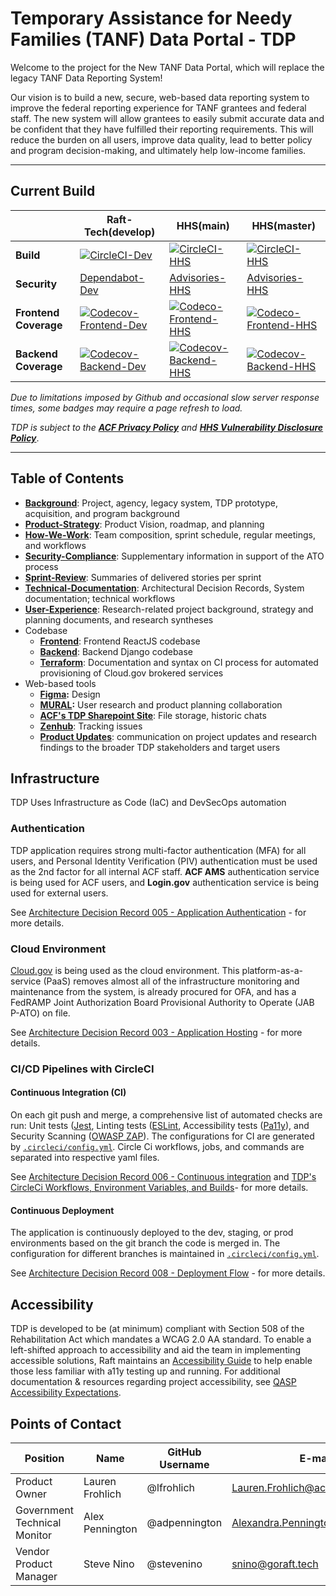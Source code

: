 # Temporary Assistance for Needy Families (TANF) Data Portal - TDP

Welcome to the project for the New TANF Data Portal, which will replace the legacy TANF Data Reporting System!

Our vision is to build a new, secure, web-based data reporting system to improve the federal reporting experience for TANF grantees and federal staff. The new system will allow grantees to easily submit accurate data and be confident that they have fulfilled their reporting requirements. This will reduce the burden on all users, improve data quality, lead to better policy and program decision-making, and ultimately help low-income families.

---

## Current Build

|| Raft-Tech(develop) |  HHS(main) | HHS(master)
|---|---|---|---|
|**Build**| [![CircleCI-Dev](https://circleci.com/gh/raft-tech/TANF-app/tree/develop.svg?style=shield)](https://circleci.com/gh/raft-tech/TANF-app/tree/develop) | [![CircleCI-HHS](https://circleci.com/gh/HHS/TANF-app/tree/main.svg?style=shield)](https://circleci.com/gh/HHS/TANF-app/tree/main)|[![CircleCI-HHS](https://circleci.com/gh/HHS/TANF-app/tree/master.svg?style=shield)](https://circleci.com/gh/HHS/TANF-app/tree/master)
|**Security**| [Dependabot-Dev](https://github.com/raft-tech/TANF-app/security/dependabot) | [Advisories-HHS](https://github.com/HHS/TANF-app/security/advisories) | [Advisories-HHS](https://github.com/HHS/TANF-app/security/advisories)
|**Frontend Coverage**| [![Codecov-Frontend-Dev](https://codecov.io/gh/raft-tech/TANF-app/branch/develop/graph/badge.svg?flag=dev-frontend)](https://codecov.io/gh/raft-tech/TANF-app?flag=dev-frontend) | [![Codeco-Frontend-HHS](https://codecov.io/gh/HHS/TANF-app/branch/main/graph/badge.svg?flag=main-frontend)](https://codecov.io/gh/HHS/TANF-app?flag=main-frontend)   | [![Codeco-Frontend-HHS](https://codecov.io/gh/HHS/TANF-app/branch/master/graph/badge.svg?flag=master-frontend)](https://codecov.io/gh/HHS/TANF-app?flag=master-frontend) 
|**Backend Coverage**|  [![Codecov-Backend-Dev](https://codecov.io/gh/raft-tech/TANF-app/branch/develop/graph/badge.svg?flag=dev-backend)](https://codecov.io/gh/raft-tech/TANF-app/branch/develop?flag=dev-backend)|   [![Codecov-Backend-HHS]( https://codecov.io/gh/HHS/TANF-app/branch/main/graph/badge.svg?flag=main-backend)](https://codecov.io/gh/HHS/TANF-app/branch/main?flag=main-backend) |  [![Codecov-Backend-HHS]( https://codecov.io/gh/HHS/TANF-app/branch/master/graph/badge.svg?flag=master-backend)](https://codecov.io/gh/HHS/TANF-app/branch/master?flag=master-backend)

*Due to limitations imposed by Github and occasional slow server response times, some badges may require a page refresh to load.*

*TDP is subject to the **[ACF Privacy Policy](https://www.acf.hhs.gov/privacy-policy)** and **[HHS Vulnerability Disclosure Policy](https://www.hhs.gov/vulnerability-disclosure-policy/index.html)***.

---
## Table of Contents

+ **[Background](./docs/Background)**: Project, agency, legacy system, TDP prototype, acquisition, and program background
+ **[Product-Strategy](./docs/Product-Strategy)**: Product Vision, roadmap, and planning
+ **[How-We-Work](./docs/How-We-Work)**: Team composition, sprint schedule, regular meetings, and workflows
+ **[Security-Compliance](./docs/Security-Compliance)**: Supplementary information in support of the ATO process
+ **[Sprint-Review](./docs/Sprint-Review)**: Summaries of delivered stories per sprint
+ **[Technical-Documentation](./docs/Technical-Documentation)**: Architectural Decision Records, System documentation; technical workflows
+ **[User-Experience](./docs/User-Experience)**: Research-related project background, strategy and planning documents, and research syntheses
+ Codebase
  + **[Frontend](./tdrs-frontend)**: Frontend ReactJS codebase
  + **[Backend](./tdrs-backend)**: Backend Django codebase
  + **[Terraform](./terraform)**: Documentation and syntax on CI process for automated provisioning of Cloud.gov brokered services
+ Web-based tools
    + **[Figma](https://www.figma.com/file/irgQPLTrajxCXNiYBTEnMV/TDP-Mockups-For-Feedback):** Design
    + **[MURAL](https://app.mural.co/t/raft2792):** User research and product planning collaboration
    + **[ACF's TDP Sharepoint Site](https://hhsgov.sharepoint.com/sites/TANFDataPortalOFA/Shared%20Documents/Forms/AllItems.aspx)**: File storage, historic chats
    + **[Zenhub](https://app.zenhub.com/workspaces/tdrs-sprint-board-5f18ab06dfd91c000f7e682e/board?repos=281707402)**: Tracking issues
    + **[Product Updates](./product-updates)**: communication on project updates and research findings to the broader TDP stakeholders and target users

## Infrastructure

TDP Uses Infrastructure as Code (IaC) and DevSecOps automation

### **Authentication**

TDP application requires strong multi-factor authentication (MFA) for all users, and Personal Identity Verification (PIV) authentication must be used as the 2nd factor for all internal ACF staff. 
**ACF AMS** authentication service is being used for ACF users, and **Login.gov** authentication service is being used for external users. 

See [Architecture Decision Record 005 - Application Authentication](./docs/Technical-Documentation/Architecture-Decision-Record/005-application-authentication.md) - for more details.

### **Cloud Environment**

[Cloud.gov](https://cloud.gov/) is being used as the cloud environment. This platform-as-a-service (PaaS) removes almost all of the infrastructure monitoring and maintenance from the system, is already procured for OFA, and has a FedRAMP Joint Authorization Board Provisional Authority to Operate (JAB P-ATO) on file. 

See [Architecture Decision Record 003 - Application Hosting](./docs/Technical-Documentation/Architecture-Decision-Record/003-Application-hosting.md) - for more details.

### **CI/CD Pipelines with CircleCI**

#### Continuous Integration (CI)

On each git push and merge, a comprehensive list of automated checks are run: Unit tests ([Jest](https://jestjs.io/), Linting tests ([ESLint](https://eslint.org/), Accessibility tests ([Pa11y](https://pa11y.org/)), and Security Scanning ([OWASP ZAP](https://owasp.org/www-project-zap/)). The configurations for CI are generated by [`.circleci/config.yml`](https://github.com/HHS/TANF-app/blob/master/.circleci/config.yml). Circle Ci workflows, jobs, and commands are separated into respective yaml files.

See [Architecture Decision Record 006 - Continuous integration](./docs/Technical-Documentation/Architecture-Decision-Record/006-continuous-integration.md) and [TDP's CircleCi Workflows, Environment Variables, and Builds](./docs/Technical-Documentation/circle-ci.md)- for more details.

#### Continuous Deployment

The application is continuously deployed to the dev, staging, or prod environments based on the git branch the code is merged in. The configuration for different branches is maintained in [`.circleci/config.yml`](./.circleci/config.yml#L107).

See [Architecture Decision Record 008 - Deployment Flow](docs/Technical-Documentation/Architecture-Decision-Record/008-deployment-flow.md) - for more details.

## Accessibility 
TDP is developed to be (at minimum) compliant with Section 508 of the Rehabilitation Act which mandates a WCAG 2.0 AA standard. To enable a left-shifted approach to accessibility and aid the team in implementing accessible solutions, Raft maintains an [Accessibility Guide](https://hackmd.io/@mreiter/ByVulbdQd) to help enable those less familiar with a11y testing up and running. For additional documentation & resources regarding project accessibility, see [QASP Accessibility Expectations](https://github.com/raft-tech/TANF-app/blob/develop/docs/How-We-Work/our-priorities-values-expectations.md#deliverable-4-accessibility).

## Points of Contact
| Position |Name | GitHub Username | E-mail |
|--|--|--|--|
| Product Owner |Lauren Frohlich |@lfrohlich |Lauren.Frohlich@acf.hhs.gov|
| Government Technical Monitor |Alex Pennington |@adpennington |Alexandra.Pennington@acf.hhs.gov|
| Vendor Product Manager |Steve Nino |@stevenino |snino@goraft.tech |
